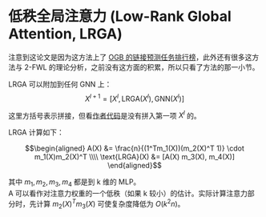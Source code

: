 # 低秩全局注意力 (Low-Rank Global Attention, LRGA)


注意到这论文是因为这方法上了 [OGB 的链接预测任务排行榜](https://ogb.stanford.edu/docs/leader_linkprop/)，此外还有很多这方法与 2-FWL 的理论分析，之前没有这方面的积累，所以只看了方法的那一小节。


LRGA 可以附加到任何 GNN 上：
$$X^{l+1} = [X^l, \text{LRGA}(X^l), \text{GNN}(X^l)]$$

这里方括号表示拼接，但看[作者代码](https://github.com/omri1348/LRGA)是没有拼入第一项 $X^l$ 的。


LRGA 计算如下：

$$\begin{aligned}
A(X) &= \frac{n}{(1^Tm_1(X))(m_2(X)^T 1)} \cdot m_1(X)m_2(X)^T \\\\
\text{LRGA}(X) &= [A(X) m_3(X), m_4(X)]
\end{aligned}$$

其中 $m_1, m_2, m_3, m_4$ 都是到 k 维的 MLP。  
A 可以看作对注意力权重的一个低秩（如果 k 较小）的估计。实际计算注意力部分时，先计算 $m_2(X)^T m_3(X)$ 可使复杂度降低为 $O(k^2n)$。
